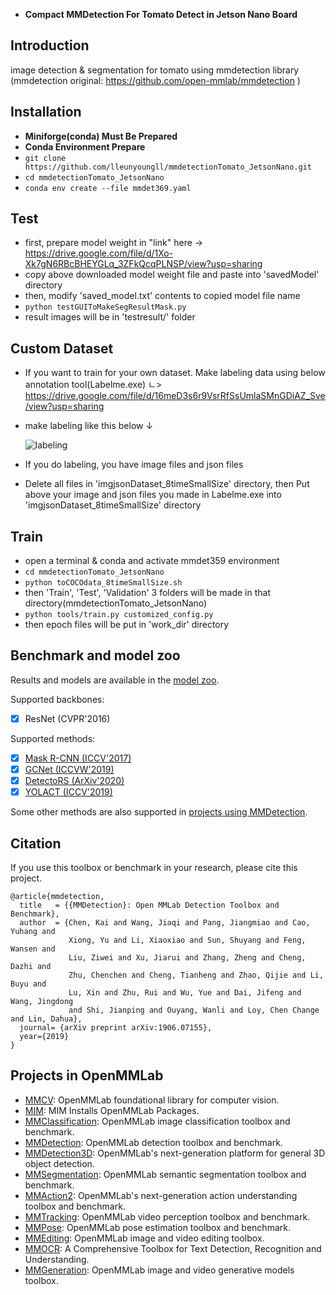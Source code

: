 - **Compact MMDetection For Tomato Detect in Jetson Nano Board**

## Introduction

image detection & segmentation for tomato using mmdetection library (mmdetection original: https://github.com/open-mmlab/mmdetection )



## Installation

- **Miniforge(conda) Must Be Prepared**
- **Conda Environment Prepare**
- ```git clone https://github.com/lleunyoungll/mmdetectionTomato_JetsonNano.git```
- ```cd mmdetectionTomato_JetsonNano ```
- ```conda env create --file mmdet369.yaml```



## Test

- first, prepare model weight in "link" here -> https://drive.google.com/file/d/1Xo-Xk7gN6RBcBHEYGLq_3ZFkQcqPLNSP/view?usp=sharing
- copy above downloaded model weight file and paste into 'savedModel' directory
- then, modify 'saved_model.txt' contents to copied model file name
- ```python testGUIToMakeSegResultMask.py```
- result images will be in 'testresult/' folder



## Custom Dataset

- If you want to train for your own dataset. Make labeling data using below annotation tool(Labelme.exe)
  ㄴ> https://drive.google.com/file/d/16meD3s6r9VsrRfSsUmlaSMnGDiAZ_Sve/view?usp=sharing
- make labeling like this below ↓

  ![labeling](https://user-images.githubusercontent.com/98143576/152295166-4c6797c1-36e3-488a-9ca7-b46204abbce2.gif)
- If you do labeling, you have image files and json files
- Delete all files in 'imgjsonDataset_8timeSmallSize' directory, then Put above your image and json files you made in Labelme.exe into 'imgjsonDataset_8timeSmallSize' directory


## Train

- open a terminal & conda and activate mmdet359 environment
- ```cd mmdetectionTomato_JetsonNano```
- ```python toCOCOdata_8timeSmallSize.sh```
- then 'Train', 'Test', 'Validation' 3 folders will be made in that directory(mmdetectionTomato_JetsonNano)
- ```python tools/train.py customized_config.py```
- then epoch files will be put in 'work_dir' directory


## Benchmark and model zoo

Results and models are available in the [model zoo](docs/model_zoo.md).

Supported backbones:

- [x] ResNet (CVPR'2016)

Supported methods:

- [x] [Mask R-CNN (ICCV'2017)](configs/mask_rcnn)
- [x] [GCNet (ICCVW'2019)](configs/gcnet/README.md)
- [x] [DetectoRS (ArXiv'2020)](configs/detectors/README.md)
- [x] [YOLACT (ICCV'2019)](configs/yolact/README.md)

Some other methods are also supported in [projects using MMDetection](./docs/projects.md).



## Citation

If you use this toolbox or benchmark in your research, please cite this project.

```
@article{mmdetection,
  title   = {{MMDetection}: Open MMLab Detection Toolbox and Benchmark},
  author  = {Chen, Kai and Wang, Jiaqi and Pang, Jiangmiao and Cao, Yuhang and
             Xiong, Yu and Li, Xiaoxiao and Sun, Shuyang and Feng, Wansen and
             Liu, Ziwei and Xu, Jiarui and Zhang, Zheng and Cheng, Dazhi and
             Zhu, Chenchen and Cheng, Tianheng and Zhao, Qijie and Li, Buyu and
             Lu, Xin and Zhu, Rui and Wu, Yue and Dai, Jifeng and Wang, Jingdong
             and Shi, Jianping and Ouyang, Wanli and Loy, Chen Change and Lin, Dahua},
  journal= {arXiv preprint arXiv:1906.07155},
  year={2019}
}
```



## Projects in OpenMMLab

- [MMCV](https://github.com/open-mmlab/mmcv): OpenMMLab foundational library for computer vision.
- [MIM](https://github.com/open-mmlab/mim): MIM Installs OpenMMLab Packages.
- [MMClassification](https://github.com/open-mmlab/mmclassification): OpenMMLab image classification toolbox and benchmark.
- [MMDetection](https://github.com/open-mmlab/mmdetection): OpenMMLab detection toolbox and benchmark.
- [MMDetection3D](https://github.com/open-mmlab/mmdetection3d): OpenMMLab's next-generation platform for general 3D object detection.
- [MMSegmentation](https://github.com/open-mmlab/mmsegmentation): OpenMMLab semantic segmentation toolbox and benchmark.
- [MMAction2](https://github.com/open-mmlab/mmaction2): OpenMMLab's next-generation action understanding toolbox and benchmark.
- [MMTracking](https://github.com/open-mmlab/mmtracking): OpenMMLab video perception toolbox and benchmark.
- [MMPose](https://github.com/open-mmlab/mmpose): OpenMMLab pose estimation toolbox and benchmark.
- [MMEditing](https://github.com/open-mmlab/mmediting): OpenMMLab image and video editing toolbox.
- [MMOCR](https://github.com/open-mmlab/mmocr): A Comprehensive Toolbox for Text Detection, Recognition and Understanding.
- [MMGeneration](https://github.com/open-mmlab/mmgeneration): OpenMMLab image and video generative models toolbox.
